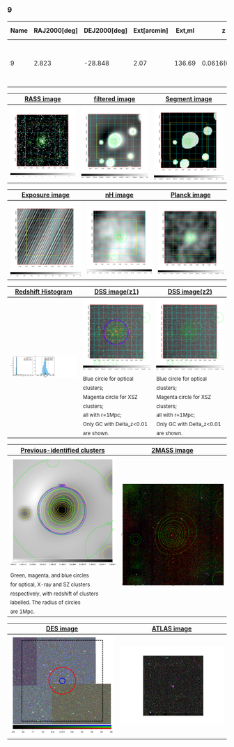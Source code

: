 <div STYLE="page-break-after: always;"></div>

### 9

|Name|RAJ2000[deg]|DEJ2000[deg] |Ext[arcmin]| Ext,ml | z | z_src| C|GC(XSZ,Delta_z<0.01)| GC(OPT,Delta_z<0.01)|GC| R_sig[arcmin] | R500[arcmin] | R500[Mpc]| CRsig[c/s] | CR500[c/s] |L500[1E44 erg/s]|F500[1E-12 erg/s/cm^2]| M500[1E14 Msun]|Tx[keV]|Cnt_sig|Beta|Rc[arcmin]|Comment|Alias|
|---|---|---|---|---|---|------|---|--------|---------|----------|---|---|---|---|---|---|---|---|---|---|---|---|---|---|
|9| 2.823| -28.848| 2.07| 136.69| 0.0616(0.005)| z1, z_xsz| B| MCXC, PSZ2, Tar, XB| A, W| A, MCXC, N, PSZ2, Tar, W, XB| 12.212| 13.041| 0.930| 0.621(0.056)| 0.627(0.057)| 1.136(0.056)| 12.456(0.617)| 2.42(0.06)| 3.77(0.06)| 192.5| 0.756(-0.090+0.117)| 3.623(-0.708+0.807)| -| k228|

|[RASS image](../image/9/9_img.pdf)|[filtered image](../image/9/9_fil.pdf)|[Segment image](../image/9/9_seg.pdf)|
|-------------------|--------------------|-------------------|
| <img src="../image/9/9_img.png" width="300">  | <img src="../image/9/9_fil.png" width="300">   | <img src="../image/9/9_seg.png" width="300">  |

|[Exposure image](../image/9/9_mex.pdf)| [nH image](../image/9/9_nh.pdf)| [Planck image](../image/9/9_p.pdf)|
|-------------------|--------------------|-------------------|
|<img src="../image/9/9_mex.png" width="300">   | <img src="../image/9/9_nh.png" width="300">    | <img src="../image/9/9_p.png" width="300"> |

|[Redshift Histogram](../image/9/9_zg.pdf) | [DSS image(z1)](../image/9/9_dss_z1.pdf)      |  [DSS image(z2)](../image/9/9_dss_z2.pdf)    |
|-------------------|--------------------|-------------------|
|<img src="../image/9/9_zg.png" width="300"> |<img src="../image/9/9_dss_z1.png" width="300"> <sub><br>Blue circle for optical clusters; <br>Magenta circle for XSZ clusters; <br>all with r=1Mpc; <br>Only GC with Delta_z<0.01 are shown. </sub>| <img src="../image/9/9_dss_z2.png" width="300"><sub><br>Blue circle for optical clusters; <br>Magenta circle for XSZ clusters; <br>all with r=1Mpc; <br>Only GC with Delta_z<0.01 are shown. </sub> |

|[Previous-identified clusters](../image/9/9_gc.pdf) | [2MASS image](../image/9/9_2mass.pdf)      |
|-------------------|-------------------|
|<img src=../image/9/9_gc.png width="300"> <br><sub>Green, magenta, and blue circles <br>for optical, X-ray and SZ clusters <br>respectively, with redshift of clusters <br>labelled. The radius of circles <br>are 1Mpc.</sub>|<img src="../image/9/9_2mass.png" width="300">  |

|[DES image](../image/9/9_des.pdf)   |[ATLAS image](../image/9/9_s.pdf)        |
|-------------------|-------------------|
| <img src="../image/9/9_des.png" width="300">  | <img src="../image/9/9_s.png" width="300">  |
